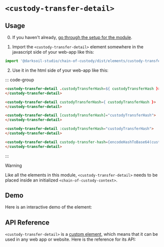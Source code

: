 # `<custody-transfer-detail>`

## Usage

0. If you haven't already, [go through the setup for the module](/setup).

1. Import the `<custody-transfer-detail>` element somewhere in the javascript side of your web-app like this:

```js
import '@darksoil-studio/chain-of-custody/dist/elements/custody-transfer-detail.js'
```

2. Use it in the html side of your web-app like this:

::: code-group
```html [Lit]
<custody-transfer-detail .custodyTransferHash=${ custodyTransferHash }>
</custody-transfer-detail>
```

```html [React]
<custody-transfer-detail custodyTransferHash={ custodyTransferHash }>
</custody-transfer-detail>
```

```html [Angular]
<custody-transfer-detail [custodyTransferHash]="custodyTransferHash">
</custody-transfer-detail>
```

```html [Vue]
<custody-transfer-detail :custodyTransferHash="custodyTransferHash">
</custody-transfer-detail>
```

```html [Svelte]
<custody-transfer-detail custody-transfer-hash={encodeHashToBase64(custodyTransferHash)}>
</custody-transfer-detail>
```
:::


> [!WARNING]
> Like all the elements in this module, `<custody-transfer-detail>` needs to be placed inside an initialized `<chain-of-custody-context>`.

## Demo

Here is an interactive demo of the element:

<element-demo>
</element-demo>

<script setup>
import { onMounted } from "vue";
import { ProfilesClient, ProfilesStore } from '@darksoil-studio/profiles-zome';
import { demoProfiles, ProfilesZomeMock } from '@darksoil-studio/profiles-zome/dist/mocks.js';
import { decodeHashFromBase64, encodeHashToBase64 } from '@holochain/client';
import { render } from "lit";
import { html, unsafeStatic } from "lit/static-html.js";

import { ChainOfCustodyZomeMock, sampleCustodyTransfer } from "../../ui/src/mocks.ts";
import { ChainOfCustodyStore } from "../../ui/src/chain-of-custody-store.ts";
import { ChainOfCustodyClient } from "../../ui/src/chain-of-custody-client.ts";

onMounted(async () => {
  // Elements need to be imported on the client side, not the SSR side
  // Reference: https://vitepress.dev/guide/ssr-compat#importing-in-mounted-hook
  await import('@api-viewer/docs/lib/api-docs.js');
  await import('@api-viewer/demo/lib/api-demo.js');
  await import('@darksoil-studio/profiles-zome/dist/elements/profiles-context.js');
  if (!customElements.get('chain-of-custody-context')) await import('../../ui/src/elements/chain-of-custody-context.ts');
  if (!customElements.get('custody-transfer-detail')) await import('../../ui/src/elements/custody-transfer-detail.ts');

  const profiles = await demoProfiles();

  const profilesMock = new ProfilesZomeMock(
    profiles,
    Array.from(profiles.keys())[0]
  );
  const profilesStore = new ProfilesStore(new ProfilesClient(profilesMock, "chain_of_custody_test"));

  const mock = new ChainOfCustodyZomeMock();
  const client = new ChainOfCustodyClient(mock, "chain_of_custody_test");

  const custodyTransfer = await sampleCustodyTransfer(client);

  const record = await mock.create_custody_transfer(custodyTransfer);

  const store = new ChainOfCustodyStore(client);
  
  render(html`
    <profiles-context .store=${profilesStore}>
      <chain-of-custody-context .store=${store}>
        <api-demo src="custom-elements.json" only="custody-transfer-detail" exclude-knobs="store">
          <template data-element="custody-transfer-detail" data-target="host">
            <custody-transfer-detail custody-transfer-hash="${unsafeStatic(encodeHashToBase64(record.signed_action.hashed.hash))}"></custody-transfer-detail>
          </template>
        </api-demo>
      </chain-of-custody-context>
    </profiles-context>
  `, document.querySelector('element-demo'))
  })


</script>

## API Reference

`<custody-transfer-detail>` is a [custom element](https://web.dev/articles/custom-elements-v1), which means that it can be used in any web app or website. Here is the reference for its API:

<api-docs src="custom-elements.json" only="custody-transfer-detail">
</api-docs>
